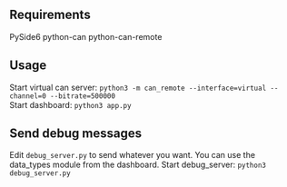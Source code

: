 ## Requirements

PySide6
python-can
python-can-remote

## Usage

Start virtual can server: `python3 -m can_remote --interface=virtual --channel=0 --bitrate=500000`  
Start dashboard: `python3 app.py`

## Send debug messages

Edit `debug_server.py` to send whatever you want. You can use the data_types module from the dashboard.
Start debug_server: `python3 debug_server.py`
